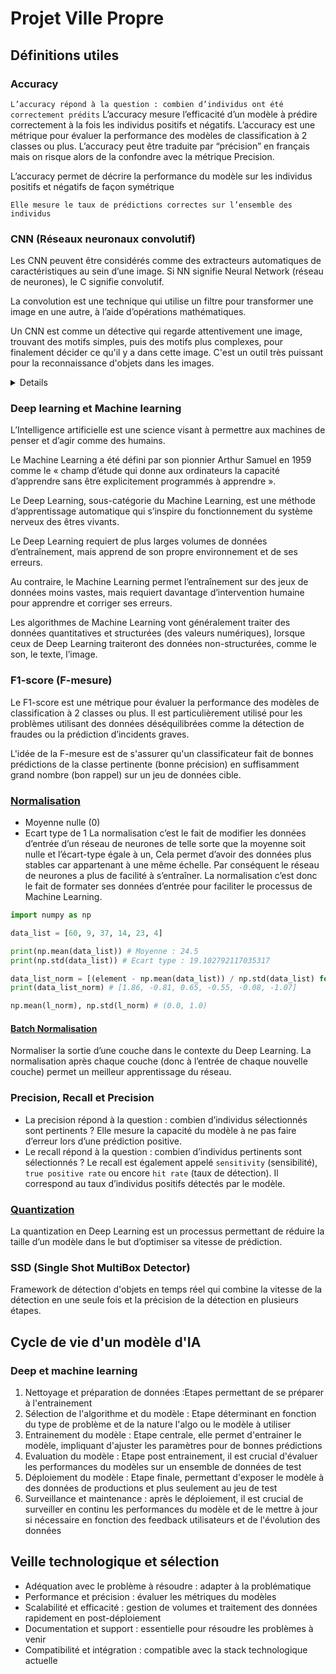 # Projet Ville Propre

## Définitions utiles

### Accuracy

`L’accuracy répond à la question : combien d’individus ont été correctement prédits`
L’accuracy mesure l’efficacité d’un modèle à prédire correctement à la fois les individus positifs et négatifs.
L’accuracy est une métrique pour évaluer la performance des modèles de classification à 2 classes ou plus. L’accuracy peut être traduite par “précision” en français mais on risque alors de la confondre avec la métrique Precision.

L’accuracy permet de décrire la performance du modèle sur les individus positifs et négatifs de façon symétrique

`Elle mesure le taux de prédictions correctes sur l’ensemble des individus`

### CNN (Réseaux neuronaux convolutif)

Les CNN peuvent être considérés comme des extracteurs automatiques de caractéristiques au sein d’une image. Si NN signifie Neural Network (réseau de neurones), le C signifie convolutif.

La convolution est une technique qui utilise un filtre pour transformer une image en une autre, à l’aide d’opérations mathématiques.

Un CNN est comme un détective qui regarde attentivement une image, trouvant des motifs simples, puis des motifs plus complexes, pour finalement décider ce qu'il y a dans cette image. C'est un outil très puissant pour la reconnaissance d'objets dans les images.

<details>
Un réseau de neurones convolutionnel (CNN) est un type spécial de réseau de neurones inspiré par la manière dont le cerveau humain traite l'information visuelle.

Pense à une image comme une grille de petits carrés appelés pixels. Chaque pixel a des valeurs qui représentent la couleur ou l'intensité de la lumière à cet endroit de l'image. Maintenant, imagine que tu veux que l'ordinateur comprenne ce qui est dans cette image.

Eh bien, un CNN fait cela en passant par différentes étapes. D'abord, il prend de petits morceaux de l'image, appelés "filtres" ou "noyaux de convolution", et les déplace à travers toute l'image. Ces filtres regardent des motifs simples, comme des lignes ou des courbes, à différents endroits de l'image.

Ensuite, à chaque endroit où le filtre passe, il calcule une nouvelle valeur en combinant les valeurs des pixels qu'il couvre. Cela crée une nouvelle image appelée "carte de caractéristiques" qui montre où ces motifs simples ont été trouvés dans l'image.

Ensuite, le réseau passe cette carte de caractéristiques à travers d'autres couches de neurones qui regardent des motifs de plus en plus complexes. Par exemple, une couche pourrait regarder des combinaisons de lignes pour voir des formes plus complexes comme des cercles ou des carrés.

Finalement, après avoir traversé plusieurs de ces couches, le réseau arrive à une dernière couche qui décide ce qui est dans l'image en se basant sur tous ces motifs qu'il a trouvés. Cela pourrait être quelque chose comme "chat", "voiture", ou "ballon de football", en fonction de ce qu'il a appris pendant son entraînement.

</details>

### Deep learning et Machine learning

L’Intelligence artificielle est une science visant à permettre aux machines de penser et d’agir comme des humains.

Le Machine Learning a été défini par son pionnier Arthur Samuel en 1959 comme le « champ d’étude qui donne aux ordinateurs la capacité d’apprendre sans être explicitement programmés à apprendre ».

Le Deep Learning, sous-catégorie du Machine Learning, est une méthode d’apprentissage automatique qui s’inspire du fonctionnement du système nerveux des êtres vivants.

Le Deep Learning requiert de plus larges volumes de données d’entraînement, mais apprend de son propre environnement et de ses erreurs.

Au contraire, le Machine Learning permet l’entraînement sur des jeux de données moins vastes, mais requiert davantage d’intervention humaine pour apprendre et corriger ses erreurs.

Les algorithmes de Machine Learning vont généralement traiter des données quantitatives et structurées (des valeurs numériques), lorsque ceux de Deep Learning traiteront des données non-structurées, comme le son, le texte, l’image.

### F1-score (F-mesure)

Le F1-score est une métrique pour évaluer la performance des modèles de classification à 2 classes ou plus. Il est particulièrement utilisé pour les problèmes utilisant des données déséquilibrées comme la détection de fraudes ou la prédiction d’incidents graves.

L'idée de la F-mesure est de s'assurer qu'un classificateur fait de bonnes prédictions de la classe pertinente (bonne précision) en suffisamment grand nombre (bon rappel) sur un jeu de données cible.

### [Normalisation](https://inside-machinelearning.com/pourquoi-et-comment-normaliser-ces-donnees-pytorch-une-etape-essentielles-du-deep-learning-partie-1/)

- Moyenne nulle (0)
- Ecart type de 1
  La normalisation c’est le fait de modifier les données d’entrée d’un réseau de neurones de telle sorte que la moyenne soit nulle et l’écart-type égale à un,
  Cela permet d’avoir des données plus stables car appartenant à une même échelle. Par conséquent le réseau de neurones a plus de facilité à s’entraîner.
  La normalisation c’est donc le fait de formater ses données d’entrée pour faciliter le processus de Machine Learning.

```python
import numpy as np

data_list = [60, 9, 37, 14, 23, 4]

print(np.mean(data_list)) # Moyenne : 24.5
print(np.std(data_list)) # Ecart type : 19.102792117035317

data_list_norm = [(element - np.mean(data_list)) / np.std(data_list) for element in data_list]
print(data_list_norm) # [1.86, -0.81, 0.65, -0.55, -0.08, -1.07]

np.mean(l_norm), np.std(l_norm) # (0.0, 1.0)

```

#### [Batch Normalisation](https://inside-machinelearning.com/batch-normalization-la-meilleure-technique-pour-ameliorer-son-deep-learning/)

Normaliser la sortie d’une couche dans le contexte du Deep Learning.
La normalisation après chaque couche (donc à l’entrée de chaque nouvelle couche) permet un meilleur apprentissage du réseau.

### Precision, Recall et Precision

- La precision répond à la question : combien d’individus sélectionnés sont pertinents ? Elle mesure la capacité du modèle à ne pas faire d’erreur lors d’une prédiction positive.
- Le recall répond à la question : combien d’individus pertinents sont sélectionnés ? Le recall est également appelé `sensitivity` (sensibilité), `true positive rate` ou encore `hit rate` (taux de détection). Il correspond au taux d’individus positifs détectés par le modèle.

### [Quantization](https://inside-machinelearning.com/quantization-tensorflow/)

La quantization en Deep Learning est un processus permettant de réduire la taille d’un modèle dans le but d’optimiser sa vitesse de prédiction.

### SSD (Single Shot MultiBox Detector)

Framework de détection d'objets en temps réel qui combine la vitesse de la détection en une seule fois et la précision de la détection en plusieurs étapes.

## Cycle de vie d'un modèle d'IA

### Deep et machine learning

1. Nettoyage et préparation de données :Etapes permettant de se préparer à l'entrainement
2. Sélection de l'algorithme et du modèle : Etape déterminant en fonction du type de problème et de la nature l'algo ou le modèle à utiliser
3. Entrainement du modèle : Etape centrale, elle permet d'entrainer le modèle, impliquant d'ajuster les paramètres pour de bonnes prédictions
4. Evaluation du modèle : Etape post entrainement, il est crucial d'évaluer les performances du modèles sur un ensemble de données de test
5. Déploiement du modèle : Etape finale, permettant d'exposer le modèle à des données de productions et plus seulement au jeu de test
6. Surveillance et maintenance : après le déploiement, il est crucial de surveiller en continu les performances du modèle et de le mettre à jour si nécessaire en fonction des feedback utilisateurs et de l'évolution des données

## Veille technologique et sélection

- Adéquation avec le problème à résoudre : adapter à la problématique
- Performance et précision : évaluer les métriques du modèles
- Scalabilité et efficacité : gestion de volumes et traitement des données rapidement en post-déploiement
- Documentation et support : essentielle pour résoudre les problèmes à venir
- Compatibilité et intégration : compatible avec la stack technologique actuelle
